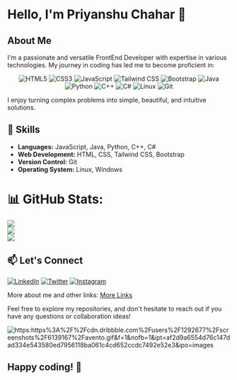 # Hello, I'm Priyanshu Chahar 👋

## About Me

I'm a passionate and versatile FrontEnd Developer with expertise in various technologies. My journey in coding has led me to become proficient in:

<div align="center">
  <img src="https://img.shields.io/badge/HTML5-E34F26?style=for-the-badge&logo=html5&logoColor=white" alt="HTML5">
  <img src="https://img.shields.io/badge/CSS3-1572B6?style=for-the-badge&logo=css3&logoColor=white" alt="CSS3">
  <img src="https://img.shields.io/badge/JavaScript-F7DF1E?style=for-the-badge&logo=javascript&logoColor=black" alt="JavaScript">
  <img src="https://img.shields.io/badge/Tailwind_CSS-38B2AC?style=for-the-badge&logo=tailwind-css&logoColor=white" alt="Tailwind CSS">
  <img src="https://img.shields.io/badge/Bootstrap-563D7C?style=for-the-badge&logo=bootstrap&logoColor=white" alt="Bootstrap">
  <img src="https://img.shields.io/badge/Java-007396?style=for-the-badge&logo=java&logoColor=white" alt="Java">
  <img src="https://img.shields.io/badge/Python-3776AB?style=for-the-badge&logo=python&logoColor=white" alt="Python">
  <img src="https://img.shields.io/badge/C++-00599C?style=for-the-badge&logo=cplusplus&logoColor=white" alt="C++">
  <img src="https://img.shields.io/badge/C%23-239120?style=for-the-badge&logo=c-sharp&logoColor=white" alt="C#">
  <img src="https://img.shields.io/badge/Linux-FCC624?style=for-the-badge&logo=linux&logoColor=black" alt="Linux">
  <img src="https://img.shields.io/badge/Git-F05032?style=for-the-badge&logo=git&logoColor=white" alt="Git">
</div>


I enjoy turning complex problems into simple, beautiful, and intuitive solutions.

## 🔧 Skills

- **Languages:** JavaScript, Java, Python, C++, C#
- **Web Development:** HTML, CSS, Tailwind CSS, Bootstrap
- **Version Control:** Git
- **Operating System:** Linux, Windows

# 📊 GitHub Stats:
![](https://github-readme-stats.vercel.app/api?username=Priyannxhuu&theme=dark&hide_border=false&include_all_commits=false&count_private=false)<br/>
![](https://github-readme-streak-stats.herokuapp.com/?user=Priyannxhuu&theme=dark&hide_border=false)<br/>
![](https://github-readme-stats.vercel.app/api/top-langs/?username=Priyannxhuu&theme=dark&hide_border=false&include_all_commits=false&count_private=false&layout=compact)


## 📫 Let's Connect

[![LinkedIn](https://img.shields.io/badge/LinkedIn-0077B5?style=for-the-badge&logo=linkedin&logoColor=white)](https://www.linkedin.com/in/priyannxhuu)
[![Twitter](https://img.shields.io/badge/Twitter-1DA1F2?style=for-the-badge&logo=twitter&logoColor=white)](https://twitter.com/Priyannxhuu)
[![Instagram](https://img.shields.io/badge/Instagram-E4405F?style=for-the-badge&logo=instagram&logoColor=white)](https://www.instagram.com/priyannxhuu)

More about me and other links: [More Links](https://priyannxhuu.vercel.app)

Feel free to explore my repositories, and don't hesitate to reach out if you have any questions or collaboration ideas!

![https:https%3A%2F%2Fcdn.dribbble.com%2Fusers%2F1292677%2Fscreenshots%2F6139167%2Favento.gif&f=1&nofb=1&ipt=af2d9a6554d76c147dad334e543580ed7956118ba061c4cd652ccdc7492e52e3&ipo=images](https://cdn.dribbble.com/users/1292677/screenshots/6139167/avento.gif)

## Happy coding! 🚀
